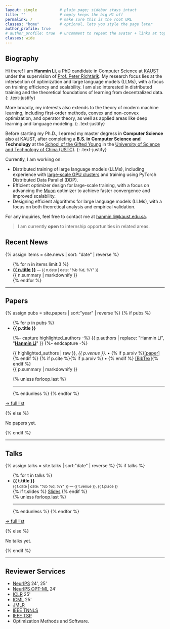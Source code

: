 ```yaml
---
layout: single          # plain page; sidebar stays intact
title: ""               # empty keeps the big H1 off
permalink: /            # make sure this is the root URL
classes: "home"         # optional, lets you style the page later
author_profile: true
# author_profile: true  # uncomment to repeat the avatar + links at top
classes: wide  
---
```


## Biography

Hi there! I am **Hanmin Li**, a PhD candidate in Computer Science at [KAUST](https://www.kaust.edu.sa/en/) under the supervision of [Prof. Peter Richtárik](https://richtarik.org). My research focus lies at the intersection of optimization and large language models (LLMs), with a focus on training efficiency and scalability. I am also interested in distributed training and the theoretical foundations of learning from decentralized data. 
{: .text-justify}

More broadly, my interests also extends to the theory of modern machine learning, including first-order methods, convex and non-convex optimization, and operator theory, as well as applied areas like deep learning and language modeling.
{: .text-justify}

Before starting my Ph.D., I earned my master degress in **Computer Science** also at KAUST, after completing a **B.S. in Computer Science and Technology** at the [School of the Gifted Young](https://en.scgy.ustc.edu.cn/main.htm) in the [University of Science and Technology of China (USTC)](https://en.ustc.edu.cn/).
{: .text-justify}

Currently, I am working on: 
- Distributed training of large language models (LLMs), including experience with [large-scale GPU clusters](https://docs.hpc.kaust.edu.sa/systems/shaheen3/index.html) and training using PyTorch Distributed Data Parallel (DDP).
- Efficient optimizer design for large-scale training, with a focus on advancing the [Muon](https://kellerjordan.github.io/posts/muon/) optimizer to achieve faster convergence and improved scalability.
- Designing efficient algorithms for large language models (LLMs), with a focus on both theoretical analysis and empirical validation.

For any inquiries, feel free to contact me at <a href="mailto:hanmin.li@kaust.edu.sa">hanmin.li@kaust.edu.sa</a>.

> I am currently **open** to internship opportunities in related areas.


## Recent News
{% assign items = site.news | sort: "date" | reverse %}
<ul class="news-list">
{% for n in items limit:3 %}
  <li>
    <strong><a href="{{ n.url | relative_url }}">{{ n.title }}</a></strong>
    <small>— {{ n.date | date: "%b %d, %Y" }}</small><br/>
    {{ n.summary | markdownify }}
  </li>
{% endfor %}
</ul>

---

## Papers
{% assign pubs = site.papers | sort:"year" | reverse %}
{% if pubs %}
<ul class="paper-list">
{% for p in pubs %}
<li>
  <strong>{{ p.title }}</strong><br>

  {%- capture highlighted_authors -%}
    {{ p.authors
       | replace: "Hanmin Li",
                  "<strong><u>Hanmin&nbsp;Li</u></strong>" }}
  {%- endcapture -%}

  <span class="authors">{{ highlighted_authors | raw }}</span>,
  <em>{{ p.venue }}</em>.
  • {% if p.arxiv %}<a href="{{ p.arxiv }}">[paper]</a>{% endif %}
  {% if p.cite  %}{% if p.arxiv %} • {% endif %}
  <a href="{{ p.cite }}">[BibTex]</a>{% endif %}<br>
  <span class="summary">{{ p.summary | markdownify }}</span>
</li>
{% unless forloop.last %}
<hr class="paper-divider">   <!-- ★ new divider between papers ★ -->
{% endunless %}
{% endfor %}
</ul>

<p><a href="/papers/">→ full list</a></p>
{% else %}
<p>No papers yet.</p>
{% endif %}

---

## Talks

{% assign talks = site.talks | sort:"date" | reverse %}
{% if talks %}
<ul class="talk-list">
  {% for t in talks %}
  <li>
    <strong>{{ t.title }}</strong><br>
    <small>{{ t.date | date: "%b %d, %Y" }} — {{ t.venue }}, {{ t.place }}</small><br>
    {% if t.slides %}
      <a href="{{ t.slides | relative_url }}">Slides</a>
    {% endif %}
  </li>
  {% unless forloop.last %}<hr class="talk-divider">{% endunless %}
  {% endfor %}
</ul>
<p><a href="/talks/">→ full list</a></p>
{% else %}
<p>No talks yet.</p>
{% endif %}


---

## Reviewer Services
- [NeurIPS](https://neurips.cc/) 24', 25'
- [NeurIPS OPT-ML](https://opt-ml.org/) 24' 
- [ICLR](https://iclr.cc/) 25'
- [ICML](https://icml.cc/) 25'
- [JMLR](https://www.jmlr.org/)
- [IEEE TNNLS](https://ieeexplore.ieee.org/xpl/RecentIssue.jsp?punumber=5962385)
- [IEEE TSP](https://ieeexplore.ieee.org/xpl/RecentIssue.jsp?punumber=78)
-  Optimization Methods and Software.